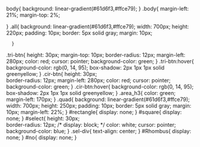 body{
    background: linear-gradient(#61d6f3,#ffce79);
}
.body{
    margin-left: 21%;
    margin-top: 2%;
    
}
.all{
        background: linear-gradient(#61d6f3,#ffce79);
        width: 700px;
        height: 220px;
        padding: 10px;
        border: 5px solid gray;
        margin: 10px;
        
      }

.tri-btn{
    height: 30px;
    margin-top: 10px;
    border-radius: 12px;
    margin-left: 280px;
    color: red;
    cursor: pointer;
    background-color: green;
}
.tri-btn:hover{
    background-color: rgb(0, 14, 95);
    box-shadow: 2px 1px 1px solid greenyellow;
}
.cir-btn{
    height: 30px;   
    border-radius: 12px;
    margin-left: 280px;
    color: red;
    cursor: pointer;
    background-color: green;
}
.cir-btn:hover{
    background-color: rgb(0, 14, 95);
    box-shadow: 2px 1px 1px solid greenyellow;
}
.area_h3{
    color: green;
    margin-left: 170px;
}
.quad{
        background: linear-gradient(#61d6f3,#ffce79);
        width: 700px;
        height: 250px;
        padding: 10px;
        border: 5px solid gray;
        margin: 10px;
        margin-left: 22%;
}
#rectangle{
    display: none;
}
#square{
    display: none;
}
#select{
    height: 30px;   
    border-radius: 12px;
   /* display: block; */
    color: white;
    cursor: pointer;
    background-color: blue;
}
.sel-div{
    text-align: center;
}
#Rhombus{
    display: none;
}
#no{
    display: none;
}

